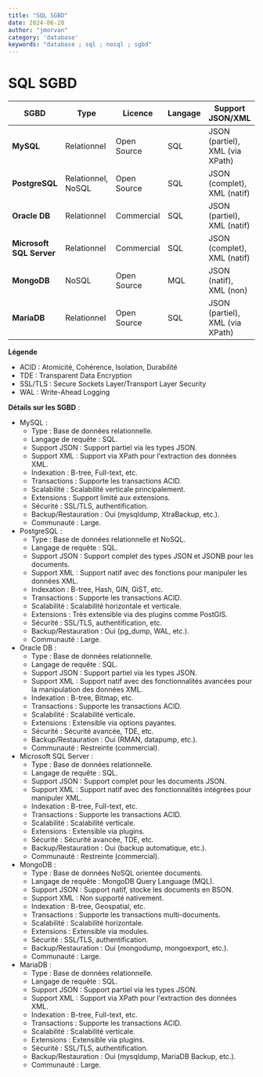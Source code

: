 ```yaml
---
title: "SQL SGBD"
date: 2024-06-28
author: "jmorvan"
category: 'database'
keywords: "database ; sql ; nosql ; sgbd"
---
```


# SQL SGBD 

| **SGBD**                | **Type**            | **Licence**  | **Langage**  | **Support JSON/XML** | **Backup**                |
|-------------------------|---------------------|--------------|--------------|----------------------|---------------------------|
| **MySQL**               | Relationnel         | Open Source  | SQL          | JSON (partiel), XML (via XPath) | Oui (mysqldump, etc.)     |
| **PostgreSQL**          | Relationnel, NoSQL  | Open Source  | SQL          | JSON (complet), XML (natif)    | Oui (pg_dump, etc.)       |
| **Oracle DB**           | Relationnel         | Commercial   | SQL          | JSON (partiel), XML (natif)    | Oui (RMAN, etc.)          |
| **Microsoft SQL Server**| Relationnel         | Commercial   | SQL          | JSON (complet), XML (natif)    | Oui (automatique)         |
| **MongoDB**             | NoSQL               | Open Source  | MQL          | JSON (natif), XML (non)        | Oui (mongodump, etc.)     |
| **MariaDB**             | Relationnel         | Open Source  | SQL          | JSON (partiel), XML (via XPath) | Oui (mysqldump, etc.)     |

**Légende**

- ACID : Atomicité, Cohérence, Isolation, Durabilité
- TDE : Transparent Data Encryption
- SSL/TLS : Secure Sockets Layer/Transport Layer Security
- WAL : Write-Ahead Logging

**Détails sur les SGBD** :

- MySQL :
    - Type : Base de données relationnelle.
    - Langage de requête : SQL.
    - Support JSON : Support partiel via les types JSON.
    - Support XML : Support via XPath pour l'extraction des données XML.
    - Indexation : B-tree, Full-text, etc.
    - Transactions : Supporte les transactions ACID.
    - Scalabilité : Scalabilité verticale principalement.
    - Extensions : Support limité aux extensions.
    - Sécurité : SSL/TLS, authentification.
    - Backup/Restauration : Oui (mysqldump, XtraBackup, etc.).
    - Communauté : Large.
- PostgreSQL :
    - Type : Base de données relationnelle et NoSQL.
    - Langage de requête : SQL.
    - Support JSON : Support complet des types JSON et JSONB pour les documents.
    - Support XML : Support natif avec des fonctions pour manipuler les données XML.
    - Indexation : B-tree, Hash, GIN, GiST, etc.
    - Transactions : Supporte les transactions ACID.
    - Scalabilité : Scalabilité horizontale et verticale.
    - Extensions : Très extensible via des plugins comme PostGIS.
    - Sécurité : SSL/TLS, authentification, etc.
    - Backup/Restauration : Oui (pg_dump, WAL, etc.).
    - Communauté : Large.
- Oracle DB :
    - Type : Base de données relationnelle.
    - Langage de requête : SQL.
    - Support JSON : Support partiel via les types JSON.
    - Support XML : Support natif avec des fonctionnalités avancées pour la manipulation des données XML.
    - Indexation : B-tree, Bitmap, etc.
    - Transactions : Supporte les transactions ACID.
    - Scalabilité : Scalabilité verticale.
    - Extensions : Extensible via options payantes.
    - Sécurité : Sécurité avancée, TDE, etc.
    - Backup/Restauration : Oui (RMAN, datapump, etc.).
    - Communauté : Restreinte (commercial).
- Microsoft SQL Server :
    - Type : Base de données relationnelle.
    - Langage de requête : SQL.
    - Support JSON : Support complet pour les documents JSON.
    - Support XML : Support natif avec des fonctionnalités intégrées pour manipuler XML.
    - Indexation : B-tree, Full-text, etc.
    - Transactions : Supporte les transactions ACID.
    - Scalabilité : Scalabilité verticale.
    - Extensions : Extensible via plugins.
    - Sécurité : Sécurité avancée, TDE, etc.
    - Backup/Restauration : Oui (backup automatique, etc.).
    - Communauté : Restreinte (commercial).
- MongoDB :
    - Type : Base de données NoSQL orientée documents.
    - Langage de requête : MongoDB Query Language (MQL).
    - Support JSON : Support natif, stocke les documents en BSON.
    - Support XML : Non supporté nativement.
    - Indexation : B-tree, Geospatial, etc.
    - Transactions : Supporte les transactions multi-documents.
    - Scalabilité : Scalabilité horizontale.
    - Extensions : Extensible via modules.
    - Sécurité : SSL/TLS, authentification.
    - Backup/Restauration : Oui (mongodump, mongoexport, etc.).
    - Communauté : Large.
- MariaDB :
    - Type : Base de données relationnelle.
    - Langage de requête : SQL.
    - Support JSON : Support partiel via les types JSON.
    - Support XML : Support via XPath pour l'extraction des données XML.
    - Indexation : B-tree, Full-text, etc.
    - Transactions : Supporte les transactions ACID.
    - Scalabilité : Scalabilité verticale.
    - Extensions : Extensible via plugins.
    - Sécurité : SSL/TLS, authentification.
    - Backup/Restauration : Oui (mysqldump, MariaDB Backup, etc.).
    - Communauté : Large.